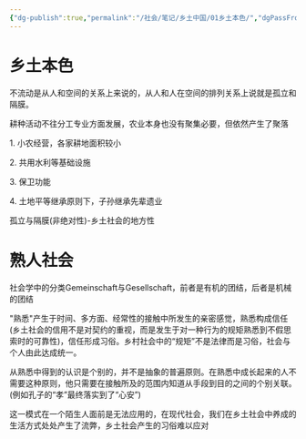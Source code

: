 ```yaml
---
{"dg-publish":true,"permalink":"/社会/笔记/乡土中国/01乡土本色/","dgPassFrontmatter":true}
---
```


# 乡土本色

不流动是从人和空间的关系上来说的，从人和人在空间的排列关系上说就是孤立和隔膜。

耕种活动不往分工专业方面发展，农业本身也没有聚集必要，但依然产生了聚落

1. 小农经营，各家耕地面积较小

2. 共用水利等基础设施

3. 保卫功能

4. 土地平等继承原则下，子孙继承先辈遗业

孤立与隔膜(非绝对性)-乡土社会的地方性

# 熟人社会

社会学中的分类Gemeinschaft与Gesellschaft，前者是有机的团结，后者是机械的团结

"熟悉"产生于时间、多方面、经常性的接触中所发生的亲密感觉，熟悉构成信任(乡土社会的信用不是对契约的重视，而是发生于对一种行为的规矩熟悉到不假思索时的可靠性)，信任形成习俗。乡村社会中的“规矩”不是法律而是习俗，社会与个人由此达成统一。

从熟悉中得到的认识是个别的，并不是抽象的普遍原则。在熟悉中成长起来的人不需要这种原则，他只需要在接触所及的范围内知道从手段到目的之间的个别关联。(例如孔子的“孝”最终落实到了“心安”)

这一模式在一个陌生人面前是无法应用的，在现代社会，我们在乡土社会中养成的生活方式处处产生了流弊，乡土社会产生的习俗难以应对

